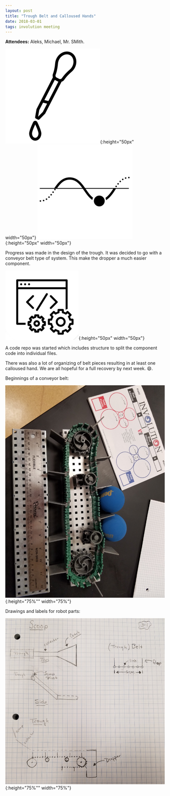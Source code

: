 ```yaml
---
layout: post
title: "Trough Belt and Calloused Hands"
date: 2018-03-01
tags: involution meeting
---
```


**Attendees:** Aleks, Michael, Mr. SMith.

![dropper icon](/images/icons/dropper.png){:height="50px" width="50px"}
![trough icon](/images/icons/trough.png){:height="50px" width="50px"}

Progress was made in the design of the trough. It was decided to go with a
conveyor belt type of system. This make the dropper a much easier component.

![code icon](/images/icons/code.png){:height="50px" width="50px"}

A code repo was started which includes structure to split the component
code into individual files.

There was also a lot of organizing of belt pieces resulting in at least
one calloused hand. We are all hopeful for a full recovery by next week.
:smile:.

Beginnings of a conveyor belt:

![Belt](/images/photos/trough_layout.jpg){:height="75%"" width="75%"}

Drawings and labels for robot parts:

![Notes](/images/notes/notebook_20180301.jpg){:height="75%"" width="75%"}
